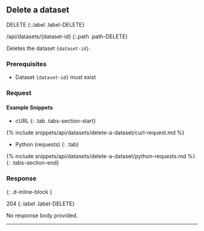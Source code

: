## Delete a dataset

DELETE
{:.label .label-DELETE}

/api/datasets/{dataset-id}
{:.path .path-DELETE}

Deletes the dataset `{dataset-id}`.

### Prerequisites

- Dataset `{dataset-id}` must exist

### Request
#### Example Snippets
- cURL
{: .tab .tabs-section-start}

{% include snippets/api/datasets/delete-a-dataset/curl-request.md %}

- Python (requests)
{: .tab}

{% include snippets/api/datasets/delete-a-dataset/python-requests.md %}
{: .tabs-section-end}

### Response
{: .d-inline-block }

204
{:.label .label-DELETE}

No response body provided.

---

